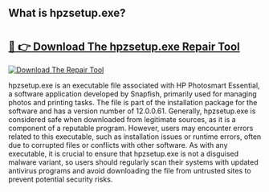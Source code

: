 ## What is hpzsetup.exe? 

# <h2><a href="https://exedetect.com/download.php?hpzsetup.exe">🔗 👉 Download The hpzsetup.exe Repair Tool</a></h2>

[![Download The Repair Tool](https://exedetect.com/download-button.jpg)](https://exedetect.com/download.php?hpzsetup.exe)

hpzsetup.exe is an executable file associated with HP Photosmart Essential, a software application developed by Snapfish, primarily used for managing photos and printing tasks. The file is part of the installation package for the software and has a version number of 12.0.0.61. Generally, hpzsetup.exe is considered safe when downloaded from legitimate sources, as it is a component of a reputable program. However, users may encounter errors related to this executable, such as installation issues or runtime errors, often due to corrupted files or conflicts with other software. As with any executable, it is crucial to ensure that hpzsetup.exe is not a disguised malware variant, so users should regularly scan their systems with updated antivirus programs and avoid downloading the file from untrusted sites to prevent potential security risks.